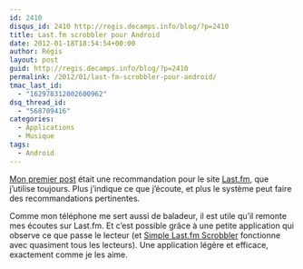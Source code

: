 ```yaml
---
id: 2410
disqus_id: 2410 http://regis.decamps.info/blog/?p=2410
title: Last.fm scrobbler pour Android
date: 2012-01-18T18:54:54+00:00
author: Régis
layout: post
guid: http://regis.decamps.info/blog/?p=2410
permalink: /2012/01/last-fm-scrobbler-pour-android/
tmac_last_id:
  - "162978312002600962"
dsq_thread_id:
  - "568709416"
categories:
  - Applications
  - Musique
tags:
  - Android
---
```

[Mon premier post](http://regis.decamps.info/blog/2005/06/audio-scrobbler/) était une recommandation pour le site [Last.fm](http://www.lastfm.fr/), que j’utilise toujours. Plus j’indique ce que j’écoute, et plus le système peut faire des recommandations pertinentes.

Comme mon téléphone me sert aussi de baladeur, il est utile qu’il remonte mes écoutes sur Last.fm. Et c’est possible grâce à une petite application qui observe ce que passe le lecteur (et [Simple Last.fm Scrobbler](https://market.android.com/details?id=com.adam.aslfms) fonctionne avec quasiment tous les lecteurs). Une application légère et efficace, exactement comme je les aime.
